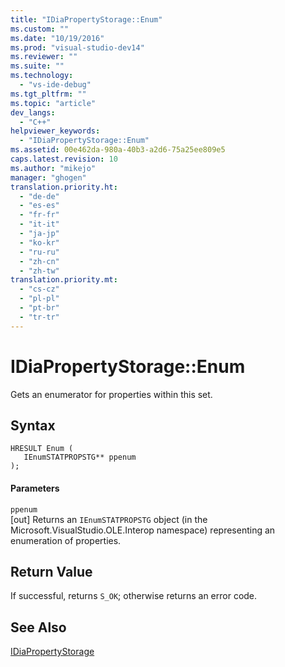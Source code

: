 ```yaml
---
title: "IDiaPropertyStorage::Enum"
ms.custom: ""
ms.date: "10/19/2016"
ms.prod: "visual-studio-dev14"
ms.reviewer: ""
ms.suite: ""
ms.technology: 
  - "vs-ide-debug"
ms.tgt_pltfrm: ""
ms.topic: "article"
dev_langs: 
  - "C++"
helpviewer_keywords: 
  - "IDiaPropertyStorage::Enum"
ms.assetid: 00e462da-980a-40b3-a2d6-75a25ee809e5
caps.latest.revision: 10
ms.author: "mikejo"
manager: "ghogen"
translation.priority.ht: 
  - "de-de"
  - "es-es"
  - "fr-fr"
  - "it-it"
  - "ja-jp"
  - "ko-kr"
  - "ru-ru"
  - "zh-cn"
  - "zh-tw"
translation.priority.mt: 
  - "cs-cz"
  - "pl-pl"
  - "pt-br"
  - "tr-tr"
---
```

# IDiaPropertyStorage::Enum
Gets an enumerator for properties within this set.  
  
## Syntax  
  
```cpp#  
HRESULT Enum (   
   IEnumSTATPROPSTG** ppenum  
);  
```  
  
#### Parameters  
 `ppenum`  
 [out] Returns an `IEnumSTATPROPSTG` object (in the Microsoft.VisualStudio.OLE.Interop namespace) representing an enumeration of properties.  
  
## Return Value  
 If successful, returns `S_OK`; otherwise returns an error code.  
  
## See Also  
 [IDiaPropertyStorage](../../debugger/debug-interface-access/idiapropertystorage.md)